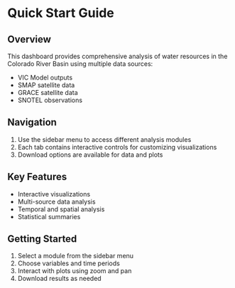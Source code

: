 # Quick Start Guide

## Overview
This dashboard provides comprehensive analysis of water resources in the Colorado River Basin using multiple data sources:
- VIC Model outputs
- SMAP satellite data
- GRACE satellite data
- SNOTEL observations

## Navigation
1. Use the sidebar menu to access different analysis modules
2. Each tab contains interactive controls for customizing visualizations
3. Download options are available for data and plots

## Key Features
- Interactive visualizations
- Multi-source data analysis
- Temporal and spatial analysis
- Statistical summaries

## Getting Started
1. Select a module from the sidebar menu
2. Choose variables and time periods
3. Interact with plots using zoom and pan
4. Download results as needed 